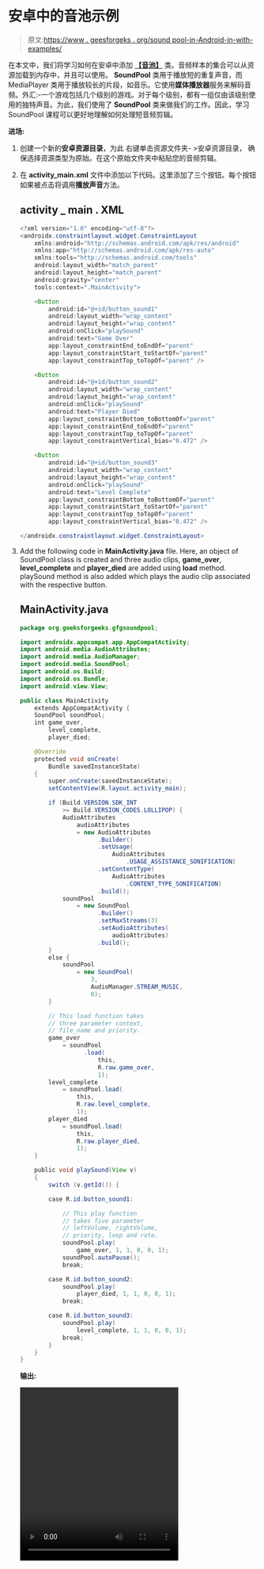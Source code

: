 # 安卓中的音池示例

> 原文:[https://www . geesforgeks . org/sound pool-in-Android-in-with-examples/](https://www.geeksforgeeks.org/soundpool-in-android-with-examples/)

在本文中，我们将学习如何在安卓中添加 [**【音池】**](https://developer.android.com/reference/android/media/SoundPool) 类。音频样本的集合可以从资源加载到内存中，并且可以使用。 **SoundPool** 类用于播放短的重复声音，而 MediaPlayer 类用于播放较长的片段，如音乐。它使用**媒体播放器**服务来解码音频。外汇:-一个游戏包括几个级别的游戏。对于每个级别，都有一组仅由该级别使用的独特声音。为此，我们使用了 **SoundPool** 类来做我们的工作。因此，学习 SoundPool 课程可以更好地理解如何处理短音频剪辑。

**进场:**

1.  创建一个新的**安卓资源目录**，为此
    右键单击资源文件夹- >安卓资源目录，
    确保选择资源类型为原始。在这个原始文件夹中粘贴您的音频剪辑。
2.  在 **activity_main.xml** 文件中添加以下代码。这里添加了三个按钮。每个按钮如果被点击将调用**播放声音**方法。

    ## activity _ main . XML

    ```java
    <?xml version="1.0" encoding="utf-8"?>
    <androidx.constraintlayout.widget.ConstraintLayout
        xmlns:android="http://schemas.android.com/apk/res/android"
        xmlns:app="http://schemas.android.com/apk/res-auto"
        xmlns:tools="http://schemas.android.com/tools"
        android:layout_width="match_parent"
        android:layout_height="match_parent"
        android:gravity="center"
        tools:context=".MainActivity">

        <Button
            android:id="@+id/button_sound1"
            android:layout_width="wrap_content"
            android:layout_height="wrap_content"
            android:onClick="playSound"
            android:text="Game Over"
            app:layout_constraintEnd_toEndOf="parent"
            app:layout_constraintStart_toStartOf="parent"
            app:layout_constraintTop_toTopOf="parent" />

        <Button
            android:id="@+id/button_sound2"
            android:layout_width="wrap_content"
            android:layout_height="wrap_content"
            android:onClick="playSound"
            android:text="Player Died"
            app:layout_constraintBottom_toBottomOf="parent"
            app:layout_constraintEnd_toEndOf="parent"
            app:layout_constraintTop_toTopOf="parent"
            app:layout_constraintVertical_bias="0.472" />

        <Button
            android:id="@+id/button_sound3"
            android:layout_width="wrap_content"
            android:layout_height="wrap_content"
            android:onClick="playSound"
            android:text="Level Complete"
            app:layout_constraintBottom_toBottomOf="parent"
            app:layout_constraintStart_toStartOf="parent"
            app:layout_constraintTop_toTopOf="parent"
            app:layout_constraintVertical_bias="0.472" />

    </androidx.constraintlayout.widget.ConstraintLayout>
    ```

3.  Add the following code in **MainActivity.java** file. Here, an object of SoundPool class is created and three audio clips, **game_over**, **level_complete** and **player_died** are added using **load** method. playSound method is also added which plays the audio clip associated with the respective button.

    ## MainActivity.java

    ```java
    package org.geeksforgeeks.gfgsoundpool;

    import androidx.appcompat.app.AppCompatActivity;
    import android.media.AudioAttributes;
    import android.media.AudioManager;
    import android.media.SoundPool;
    import android.os.Build;
    import android.os.Bundle;
    import android.view.View;

    public class MainActivity
        extends AppCompatActivity {
        SoundPool soundPool;
        int game_over,
            level_complete,
            player_died;

        @Override
        protected void onCreate(
            Bundle savedInstanceState)
        {
            super.onCreate(savedInstanceState);
            setContentView(R.layout.activity_main);

            if (Build.VERSION.SDK_INT
                >= Build.VERSION_CODES.LOLLIPOP) {
                AudioAttributes
                    audioAttributes
                    = new AudioAttributes
                          .Builder()
                          .setUsage(
                              AudioAttributes
                                  .USAGE_ASSISTANCE_SONIFICATION)
                          .setContentType(
                              AudioAttributes
                                  .CONTENT_TYPE_SONIFICATION)
                          .build();
                soundPool
                    = new SoundPool
                          .Builder()
                          .setMaxStreams(3)
                          .setAudioAttributes(
                              audioAttributes)
                          .build();
            }
            else {
                soundPool
                    = new SoundPool(
                        3,
                        AudioManager.STREAM_MUSIC,
                        0);
            }

            // This load function takes
            // three parameter context,
            // file_name and priority.
            game_over
                = soundPool
                      .load(
                          this,
                          R.raw.game_over,
                          1);
            level_complete
                = soundPool.load(
                    this,
                    R.raw.level_complete,
                    1);
            player_died
                = soundPool.load(
                    this,
                    R.raw.player_died,
                    1);
        }

        public void playSound(View v)
        {
            switch (v.getId()) {

            case R.id.button_sound1:

                // This play function
                // takes five parameter
                // leftVolume, rightVolume,
                // priority, loop and rate.
                soundPool.play(
                    game_over, 1, 1, 0, 0, 1);
                soundPool.autoPause();
                break;

            case R.id.button_sound2:
                soundPool.play(
                    player_died, 1, 1, 0, 0, 1);
                break;

            case R.id.button_sound3:
                soundPool.play(
                    level_complete, 1, 1, 0, 0, 1);
                break;
            }
        }
    }
    ```

    **输出:**

    <video class="wp-video-shortcode" id="video-443190-1" width="320" height="350" preload="metadata" controls=""><source type="video/mp4" src="https://media.geeksforgeeks.org/wp-content/uploads/20200630220913/20200630-220134-720x1600.mp4?_=1">[https://media.geeksforgeeks.org/wp-content/uploads/20200630220913/20200630-220134-720x1600.mp4](https://media.geeksforgeeks.org/wp-content/uploads/20200630220913/20200630-220134-720x1600.mp4)</video>